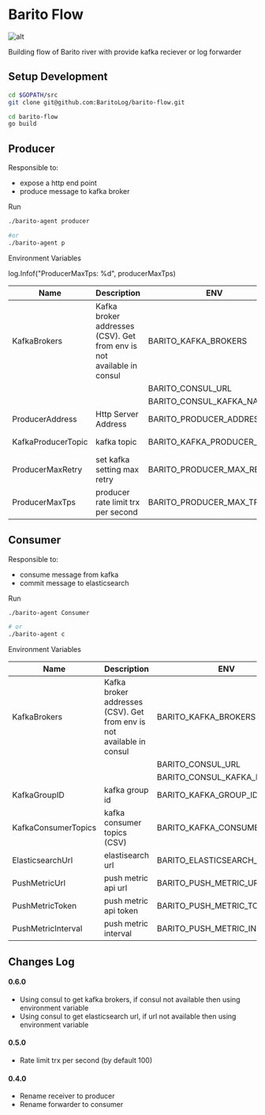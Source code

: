 # Barito Flow 
![alt](https://travis-ci.org/BaritoLog/barito-flow.svg?branch=master)

Building flow of Barito river with provide kafka reciever or log forwarder 

## Setup Development

```sh
cd $GOPATH/src
git clone git@github.com:BaritoLog/barito-flow.git 

cd barito-flow
go build
```

## Producer

Responsible to:
- expose a http end point
- produce message to kafka broker

Run
```sh
./barito-agent producer

#or
./barito-agent p
```

Environment Variables



log.Infof("ProducerMaxTps: %d", producerMaxTps)


| Name| Description | ENV | Default Value  |
| ---|---|---|---|
| KafkaBrokers | Kafka broker addresses (CSV). Get from env is not available in consul| BARITO_KAFKA_BROKERS| localhost:9092 |
|   |   | BARITO_CONSUL_URL | |
|   |   | BARITO_CONSUL_KAFKA_NAME | kafka |
| ProducerAddress | Http Server Address | BARITO_PRODUCER_ADDRESS| :8080 |
|KafkaProducerTopic| kafka topic| BARITO_KAFKA_PRODUCER_TOPIC | producer-topic |
|ProducerMaxRetry| set kafka setting max retry| BARITO_PRODUCER_MAX_RETRY | 10 |
|ProducerMaxTps| producer rate limit trx per second| BARITO_PRODUCER_MAX_TPS | 100 |


## Consumer

Responsible to:
- consume message from kafka
- commit message to elasticsearch

Run
```sh
./barito-agent Consumer

# or
./barito-agent c
```

Environment Variables

| Name| Description | ENV | Default Value  |
| ---|---|----|----|
| KafkaBrokers | Kafka broker addresses (CSV). Get from env is not available in consul| BARITO_KAFKA_BROKERS| localhost:9092 |
|   |   | BARITO_CONSUL_URL | |
|   |   | BARITO_CONSUL_KAFKA_NAME | kafka |
| KafkaGroupID | kafka group id | BARITO_KAFKA_GROUP_ID | barito-group |
| KafkaConsumerTopics | kafka consumer topics (CSV) | BARITO_KAFKA_CONSUMER_TOPICS| consumer-topic |
| ElasticsearchUrl | elastisearch url | BARITO_ELASTICSEARCH_URL| http://localhost:9200 |
| PushMetricUrl | push metric api url | BARITO_PUSH_METRIC_URL| http://localhost:3000/api/increase_log_count |
| PushMetricToken | push metric api token| BARITO_PUSH_METRIC_TOKEN |  |
| PushMetricInterval | push metric interval| BARITO_PUSH_METRIC_INTERVAL | 30s |


## Changes Log

#### 0.6.0 
- Using consul to get kafka brokers, if consul not available then using environment variable
- Using consul to get elasticsearch url, if url not available then using environment variable

#### 0.5.0 
- Rate limit trx per second (by default 100)

#### 0.4.0 
- Rename receiver to producer
- Rename forwarder to consumer
